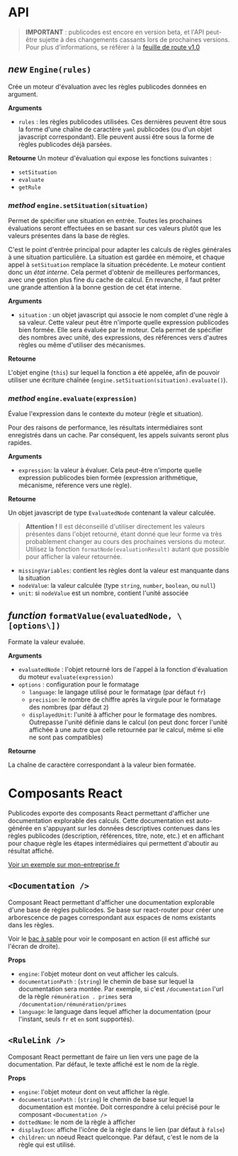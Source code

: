 # API

> **IMPORTANT** : publicodes est encore en version beta, et l'API peut-être sujette à des changements cassants lors de prochaines versions. Pour plus d'informations, se référer à la [feuille de route v1.0](https://github.com/betagouv/mon-entreprise/issues/1293)

## _new_ `Engine(rules)`

Crée un moteur d'évaluation avec les règles publicodes données en argument.

**Arguments**

-   `rules` : les règles publicodes utilisées. Ces dernières peuvent être sous la
    forme d'une chaîne de caractère `yaml` publicodes (ou d'un objet javascript
    correspondant). Elle peuvent aussi être sous la forme de règles publicodes déjà parsées.

**Retourne**
Un moteur d'évaluation qui expose les fonctions suivantes :

-   `setSituation`
-   `evaluate`
-   `getRule`

### _method_ `engine.setSituation(situation)`

Permet de spécifier une situation en entrée. Toutes les prochaines évaluations
seront effectuées en se basant sur ces valeurs plutôt que les valeurs présentes
dans la base de règles.

C'est le point d'entrée principal pour adapter les calculs de règles générales à
une situation particulière. La situation est gardée en mémoire, et chaque appel
à `setSituation` remplace la situation précédente. Le moteur
contient donc un _état interne_. Cela permet d'obtenir de meilleures performances,
avec une gestion plus fine du cache de calcul. En revanche, il faut prêter une
grande attention à la bonne gestion de cet état interne.

**Arguments**

-   `situation` : un objet javascript qui associe le nom complet d'une règle à sa
    valeur. Cette valeur peut être n'importe quelle expression publicodes bien formée.
    Elle sera évaluée par le moteur. Cela permet de spécifier des nombres avec unité,
    des expressions, des références vers d'autres règles ou même d'utiliser des mécanismes.

**Retourne**

L'objet engine (`this`) sur lequel la fonction a été appelée, afin de pouvoir
utiliser une écriture chaînée (`engine.setSituation(situation).evaluate()`).

### _method_ `engine.evaluate(expression)`

Évalue l'expression dans le contexte du moteur (règle et situation).

Pour des raisons de performance, les résultats intermédiaires sont enregistrés
dans un cache. Par conséquent, les appels suivants seront plus rapides.

**Arguments**

-   `expression`: la valeur à évaluer. Cela peut-être n'importe quelle expression publicodes
    bien formée (expression arithmétique, mécanisme, réference vers une règle).

**Retourne**

Un objet javascript de type `EvaluatedNode` contenant la valeur calculée.

> **Attention !** Il est déconseillé d'utiliser directement les valeurs présentes
> dans l'objet retourné, étant donné que leur forme va très probablement changer
> au cours des prochaines versions du moteur.
> Utilisez la fonction `formatNode(evaluationResult)` autant que possible pour
> afficher la valeur retournée.

-   `missingVariables`: contient les règles dont la valeur est manquante dans la situation
-   `nodeValue`: la valeur calculée (type `string`, `number`, `boolean`, ou `null`)
-   `unit`: si `nodeValue` est un nombre, contient l'unité associée

## _function_ `formatValue(evaluatedNode, \[options\])`

Formate la valeur evaluée.

**Arguments**

-   `evaluatedNode` : l'objet retourné lors de l'appel à la fonction
    d'évaluation du moteur `evaluate(expression)`
-   `options` : configuration pour le formatage
    -   `language`: le langage utilisé pour le formatage (par défaut `fr`)
    -   `precision`: le nombre de chiffre après la virgule pour le formatage des
        nombres (par défaut `2`)
    -   `displayedUnit`: l'unité à afficher pour le formatage des nombres.
        Outrepasse l'unité définie dans le calcul (on peut donc forcer l'unité
        affichée à une autre que celle retournée par le calcul, même si elle ne sont
        pas compatibles)

**Retourne**

La chaîne de caractère correspondant à la valeur bien formatée.

# Composants React

Publicodes exporte des composants React permettant d'afficher une documentation
explorable des calculs. Cette documentation est auto-générée en s'appuyant sur
les données descriptives contenues dans les règles publicodes (description,
références, titre, note, etc.) et en affichant pour chaque règle les étapes
intermédiaires qui permettent d'aboutir au résultat affiché.

[Voir un exemple sur mon-entreprise.fr](https://mon-entreprise.fr/documentation/imp%C3%B4t/foyer-fiscal/imp%C3%B4t-sur-le-revenu/imp%C3%B4t-brut-par-part)

## `<Documentation />`

Composant React permettant d'afficher une documentation explorable d'une base de
règles publicodes. Se base sur react-router pour créer une arborescence de pages
correspondant aux espaces de noms existants dans les règles.

Voir le [bac à sable](https://publi.codes/studio) pour voir le composant en
action (il est affiché sur l'écran de droite).

**Props**

-   `engine`: l'objet moteur dont on veut afficher les calculs.
-   `documentationPath` : (`string`) le chemin de base sur lequel la documentation sera
    montée. Par exemple, si c'est `/documentation` l'url de la règle `rémunération . primes` sera `/documentation/rémunération/primes`
-   `language`: le language dans lequel afficher la documentation (pour l'instant,
    seuls `fr` et `en` sont supportés).

## `<RuleLink />`

Composant React permettant de faire un lien vers une page de la documentation.
Par défaut, le texte affiché est le nom de la règle.

**Props**

-   `engine`: l'objet moteur dont on veut afficher la règle.
-   `documentationPath` : (`string`) le chemin de base sur lequel la documentation est
    montée. Doit correspondre à celui précisé pour le composant `<Documentation />`
-   `dottedName`: le nom de la règle à afficher
-   `displayIcon`: affiche l'icône de la règle dans le lien (par défaut à `false`)
-   `children`: un noeud React quelconque. Par défaut, c'est le nom de la règle
    qui est utilisé.
